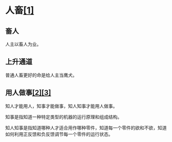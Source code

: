 # 人畜[[1]](./appendices/道德经.md)

## 畜人

人主以畜人为业。

## 上升通道

普通人畜更好的命是给人主当鹰犬。

## 用人做事[[2]](./appendices/罗织经.md)[[3]](./appendices/长短经·大体篇.md)

知人才能用人，知事才能做事，知人知事才能用人做事。

知事是指知道一种特定类型的机器的运行原理和组成结构。

知人知事是指知道哪种人才适合用作哪种零件，知道每一个零件的欲和不欲，知道如何利用正反馈和负反馈调节每一个零件的运行状态。
